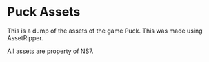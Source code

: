 # Puck Assets
This is a dump of the assets of the game Puck. This was made using AssetRipper.

All assets are property of NS7.
